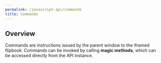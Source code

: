 ```yaml
---
permalink: /javascript-api/commands
title: Commands
---
```


## Overview

Commands are instructions issued by the parent window to the iframed flipbook. Commands can be invoked by calling **magic methods**, which can be accessed directly from the API instance.